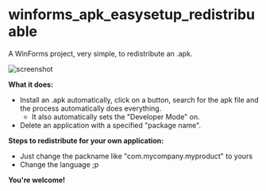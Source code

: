 # winforms_apk_easysetup_redistribuable
A WinForms project, very simple, to redistribute an .apk.

![screenshot](.\_README\screenshot.png)



**What it does:**

- Install an .apk automatically, click on a button, search for the apk file and the process automatically does everything.
  - It also automatically sets the "Developer Mode" on.
- Delete an application with a specified "package name".



**Steps to redistribute for your own application:**

- Just change the packname like "com.mycompany.myproduct" to yours
- Change the language ;p



**You're welcome!**